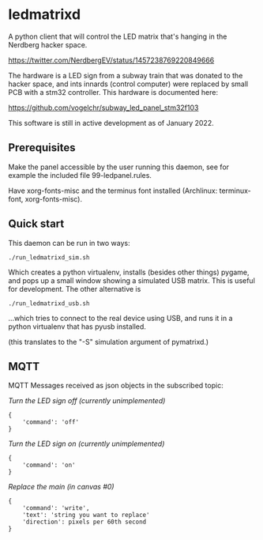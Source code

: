 # ledmatrixd

A python client that will control the LED matrix that's hanging in
the Nerdberg hacker space.

https://twitter.com/NerdbergEV/status/1457238769220849666

The hardware is a LED sign from a subway train that was donated
to the hacker space, and ints innards (control computer) were replaced
by small PCB with a stm32 controller. This hardware is documented here:

https://github.com/vogelchr/subway_led_panel_stm32f103

This software is still in active development as of January 2022.

## Prerequisites

Make the panel accessible by the user running this daemon, see for example
the included file 99-ledpanel.rules.

Have xorg-fonts-misc and the terminus font installed (Archlinux: terminux-font,
xorg-fonts-misc).


## Quick start

This daemon can be run in two ways:

    ./run_ledmatrixd_sim.sh

Which creates a python virtualenv, installs (besides other things) pygame,
and pops up a small window showing a simulated USB matrix. This is useful
for development. The other alternative is

    ./run_ledmatrixd_usb.sh

...which tries to connect to the real device using USB, and runs it in
a python virtualenv that has pyusb installed.

(this translates to the "-S" simulation argument of pymatrixd.)


## MQTT

MQTT Messages received as json objects in the subscribed topic:

_Turn the LED sign off (currently unimplemented)_

    {
        'command': 'off'
    }

_Turn the LED sign on (currently unimplemented)_

    {
        'command': 'on'
    }

_Replace the main (in canvas #0)_

    {
        'command': 'write',
        'text': 'string you want to replace'
        'direction': pixels per 60th second
    }
